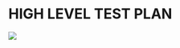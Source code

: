 # HIGH LEVEL TEST PLAN #
![](https://user-images.githubusercontent.com/74421461/153701699-570daf6b-5a06-4175-82aa-9ac275dc0d31.png)
